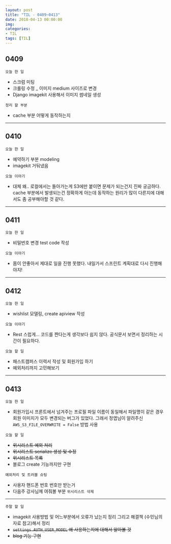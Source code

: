 ```yaml
---
layout: post
title: "TIL - 0409~0413"
date: 2018-04-13 00:00:00
img:
categories:
- TIL
tags: [TIL]
---
```


## 0409
`오늘 한 일`
- 스크럼 미팅
- 크롤링 수정 _ 이미지 medium 사이즈로 변경
- Django imagekit 사용해서 이미지 썸네일 생성

`정리 할 부분`
- cache 부분 어떻게 동작하는지

---

## 0410
`오늘 한 일`
- 예약하기 부분 modeling
- imagekit 거둬냈음

`오늘 이야기`
- 대체 왜.. 로컬에서는 돌아가는게 S3에만 붙이면 문제가 되는건지 진짜 궁금하다. cache 부분에서 발생되는건 정확하게 아는데 동작하는 원리가 많이 다른지에 대해서도 좀 공부해야할 것 같다.

---

## 0411
`오늘 한 일`
- 비밀번호 변경 test code 작성

`오늘 이야기`
- 몸이 안좋아서 제대로 일을 진행 못했다. 내일가서 스프린트 계획대로 다시 진행해야지!

---

## 0412

`오늘 한 일`
- wishlist 모델링, create apiview 작성

`오늘 이야기`
- Rest 스럽게... 코드를 짠다는게 생각보다 쉽지 않다. 공식문서 보면서 정리하는 시간이 필요하다.

`오늘 할 일`
- 패스트캠퍼스 이력서 작성 및 회원가입 하기
- 예외처리까지 고민해보기


---

## 0413

`오늘 한 일`
- 회원가입시 프론트에서 넘겨주는 프로필 파일 이름이 동일해서 파일명이 같은 경우 회원 이미지가 모두 변경되는 버그가 있었다. 그래서 정엽님이 알려주신 `AWS_S3_FILE_OVERWRITE = False` 방법 사용

`오늘 할 일`
- <s> 위시리스트 예외 처리 </s>
- <s> 위시리스트 serialize 생성 및 수정 </s>
- <s> 위시리스트 목록 </s>
- 블로그 create 기능까지만 구현

`예외처리 및 트러블 슈팅`
- 사용자 핸드폰 번호 번호만 받는거
- 다음주 강사님께 여줘볼 부분 `위시리스트 삭제`

----

`주말 할 일`
- imagekit 사용방법 및 어느부분에서 오류가 났는지 정리 그리고 해결책 (수민님의 자료 참고)해서 정리
- <s>`settings.AUTH_USER_MODEL` 왜 사용하는지에 대해서 알아볼 것 </s>
- <s> blog 기능 구현 </s>
